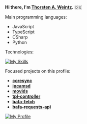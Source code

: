 **Hi there, I'm [Thorsten A. Weintz](https://github.com/aoephtua).** :de:

Main programming languages:

- JavaScript
- TypeScript
- CSharp
- Python

Technologies:

[![My Skills](https://skillicons.dev/icons?i=angular,nodejs,react,vue&theme=light)](https://skillicons.dev)

Focused projects on this profile:

- **[coresync](https://github.com/aoephtua/coresync)**
- **[ipcamsd](https://github.com/aoephtua/ipcamsd)**
- **[movids](https://github.com/aoephtua/movids)**
- **[tpl-controller](https://github.com/aoephtua/tpl-controller)**
- **[bafa-fetch](https://github.com/aoephtua/bafa-fetch)**
- **[bafa-requests-api](https://github.com/aoephtua/bafa-requests-api)**

[![My Profile](https://github-profile-summary-cards.vercel.app/api/cards/profile-details?username=aoephtua&theme=default)](https://github-profile-summary-cards.vercel.app)
